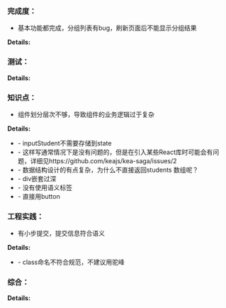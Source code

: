 ### 完成度：
* 基本功能都完成，分组列表有bug，刷新页面后不能显示分组结果

__Details:__



### 测试：


__Details:__



### 知识点：
* 组件划分层次不够，导致组件的业务逻辑过于复杂

__Details:__

- \- inputStudent不需要存储到state
- \- 这样写通常情况下是没有问题的，但是在引入某些React库时可能会有问题，详细见https://github.com/keajs/kea-saga/issues/2
- \- 数据结构设计的有点复杂，为什么不直接返回students 数组呢？
- \- div嵌套过深
- \- 没有使用语义标签
- \- 直接用button

### 工程实践：
* 有小步提交，提交信息符合语义

__Details:__

- \- class命名不符合规范，不建议用驼峰

### 综合：


__Details:__



